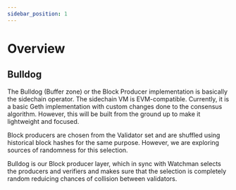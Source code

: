 ```yaml
---
sidebar_position: 1
---
```


<!-- @format -->

# Overview

## Bulldog

The Bulldog (Buffer zone) or the Block Producer implementation is basically the sidechain operator. The sidechain VM is EVM-compatible. Currently, it is a basic Geth implementation with custom changes done to the consensus algorithm. However, this will be built from the ground up to make it lightweight and focused.

Block producers are chosen from the Validator set and are shuffled using historical block hashes for the same purpose. However, we are exploring sources of randomness for this selection.

Bulldog is our Block producer layer, which in sync with Watchman selects the producers and verifiers and makes sure that the selection is completely random reduicing chances of collision between validators.
